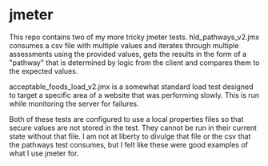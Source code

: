 # jmeter
This repo contains two of my more tricky jmeter tests. 
hld_pathways_v2.jmx consumes a csv file with multiple values and iterates through multiple assessments using the provided values, gets the results in the form of a "pathway" that is determined by logic from the client and compares them to the expected values. 

acceptable_foods_load_v2.jmx is a somewhat standard load test designed to target a specific area of a website that was performing slowly. This is run while monitoring the server for failures. 

Both of these tests are configured to use a local properties files so that secure values are not stored in the test. They cannot be run in their current state without that file. I am not at liberty to divulge that file or the csv that the pathways test consumes, but I felt like these were good examples of what I use jmeter for. 
